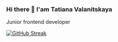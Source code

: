 ### Hi there 👋 I'am Tatiana Valanitskaya
Junior frontend developer 

[![GitHub Streak](http://github-readme-streak-stats.herokuapp.com?user=TiaanaV&theme=calm&hide_border=true&date_format=j%20M%5B%20Y%5D)](https://git.io/streak-stats)
<!-- 
 [![codewars](https://www.codewars.com/users/username/badges/small)]([https://www.codewars.com/users/TiaanaV) -->

<!--
**TiaanaV/TiaanaV** is a ✨ _special_ ✨ repository because its `README.md` (this file) appears on your GitHub profile.

Here are some ideas to get you started:

- 🔭 I’m currently working on ...
- 🌱 I’m currently learning ...
- 👯 I’m looking to collaborate on ...
- 🤔 I’m looking for help with ...
- 💬 Ask me about ...
- 📫 How to reach me: ...
- 😄 Pronouns: ...
- ⚡ Fun fact: ...
-->
